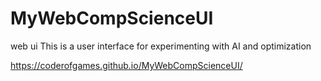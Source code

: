 # MyWebCompScienceUI
web ui
This is a user interface for experimenting with AI and optimization

https://coderofgames.github.io/MyWebCompScienceUI/
